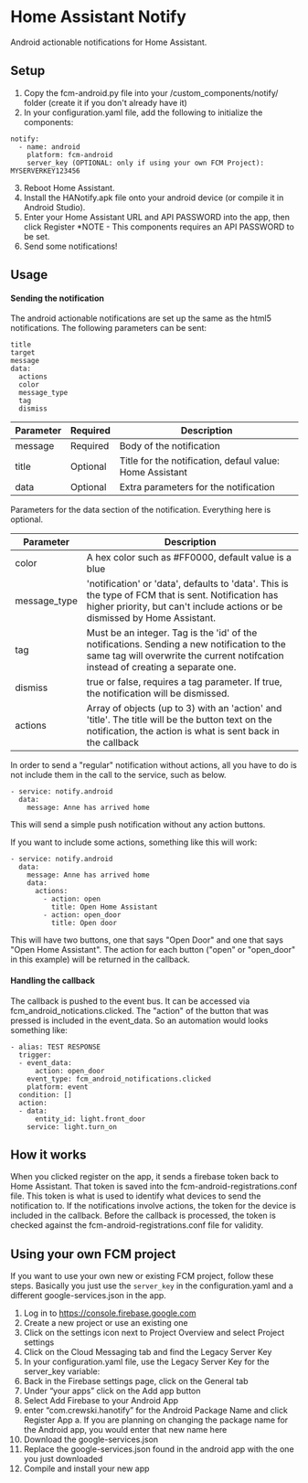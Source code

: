 # Home Assistant Notify
Android actionable notifications for Home Assistant.

## Setup
1.  Copy the fcm-android.py file into your /custom_components/notify/ folder (create it if you don't already have it)
2.  In your configuration.yaml file, add the following to initialize the components:

```
notify:    
  - name: android
    platform: fcm-android
    server_key (OPTIONAL: only if using your own FCM Project): MYSERVERKEY123456
```

3.  Reboot Home Assistant.
4.  Install the HANotify.apk file onto your android device (or compile it in Android Studio).
5.  Enter your Home Assistant URL and API PASSWORD into the app, then click Register
      *NOTE - This components requires an API PASSWORD to be set.
6.  Send some notifications!

## Usage
#### Sending the notification
The android actionable notifications are set up the same as the html5 notifications.  The following parameters can be sent:
```
title
target
message
data:
  actions
  color
  message_type
  tag
  dismiss

```

| Parameter | Required | Description |
| --- | --- | --- |
| message | Required | Body of the notification |
| title | Optional | Title for the notification, defaul value: Home Assistant |
| data | Optional | Extra parameters for the notification |

Parameters for the data section of the notification.  Everything here is optional.

| Parameter | Description |
| --- | --- | 
| color | A hex color such as #FF0000, default value is a blue |
| message_type | 'notification' or 'data', defaults to 'data'.  This is the type of FCM that is sent.  Notification has higher priority, but can't include actions or be dismissed by Home Assistant. |
| tag | Must be an integer.  Tag is the 'id' of the notifications.  Sending a new notification to the same tag will overwrite the current notifcation instead of creating a separate one. |
| dismiss | true or false, requires a tag parameter.  If true, the notification will be dismissed. |
| actions | Array of objects (up to 3) with an 'action' and 'title'.  The title will be the button text on the notification, the action is what is sent back in the callback |


In order to send a "regular" notification without actions, all you have to do is not include them in the call to the service, such as below.
```
- service: notify.android
  data:
    message: Anne has arrived home
```
 This will send a simple push notification without any action buttons.
 
 
 If you want to include some actions, something like this will work:
```
- service: notify.android
  data:
    message: Anne has arrived home
    data:
      actions:
        - action: open
          title: Open Home Assistant
        - action: open_door
          title: Open door 
```
  This will have two buttons, one that says "Open Door" and one that says "Open Home Assistant".  The action for each button ("open" or "open_door" in this example) will be returned in the callback.
  
#### Handling the callback
The callback is pushed to the event bus.  It can be accessed via fcm_android_notications.clicked.  The "action" of the button that was pressed is included in the event_data.  So an automation would looks something like:
```
- alias: TEST RESPONSE
  trigger:
  - event_data:
      action: open_door
    event_type: fcm_android_notifications.clicked
    platform: event
  condition: []
  action:
  - data:
      entity_id: light.front_door
    service: light.turn_on
```

## How it works
When you clicked register on the app, it sends a firebase token back to Home Assistant.  That token is saved into the fcm-android-registrations.conf file.  This token is what is used to identify what devices to send the notification to.  If the notifications involve actions, the token for the device is included in the callback.  Before the callback is processed, the token is checked against the fcm-android-registrations.conf file for validity.

## Using your own FCM project
If you want to use your own new or existing FCM project, follow these steps.  Basically you just use the `server_key` in the configuration.yaml and a different google-services.json in the app.
1.	Log in to https://console.firebase.google.com 
2.	Create a new project or use an existing one
3.	Click on the settings icon next to Project Overview and select Project settings
4.	Click on the Cloud Messaging tab and find the Legacy Server Key
5.	In your configuration.yaml file, use the Legacy Server Key for the server_key variable:
6.	Back in the Firebase settings page, click on the General tab
7.	Under “your apps” click on the Add app button
8.	Select Add Firebase to your Android App
9.	enter “com.crewski.hanotify” for the Android Package Name and click Register App
a.	If you are planning on changing the package name for the Android app, you would enter that new name here
10.	Download the google-services.json
11.	Replace the google-services.json found in the android app with the one you just downloaded
12.	Compile and install your new app

